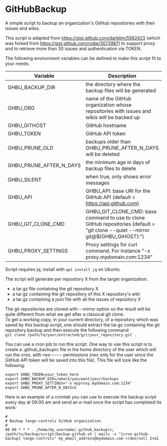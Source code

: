 # GitHubBackup
A simple script to backup an organization's GitHub repositories with their issues and wikis.

This script is adapted from https://gist.github.com/darktim/5582423 (which was forked from https://gist.github.com/rodw/3073987) to support proxy and to retrieve more than 30 issues and authentication via TOKEN.

The following environment variables can be defined to make this script fit to your needs:

| Variable                | Description                                                                                                                       | Default value                                  |
|-------------------------|-----------------------------------------------------------------------------------------------------------------------------------|------------------------------------------------|
| GHBU_BACKUP_DIR         | the directory where the backup files will be generated                                                                            |                                                |
| GHBU_ORG                | name of the GitHub organization whose repositories with issues and wikis will be backed up                                        | tango-controls                                 |
| GHBU_GITHOST            | GitHub hostname                                                                                                                   | github.com                                     |
| GHBU_TOKEN              | GitHub API token                                                                                                                  |                                                |
| GHBU_PRUNE_OLD          | backups older than GHBU_PRUNE_AFTER_N_DAYS will be deleted                                                                        | true                                           |
| GHBU_PRUNE_AFTER_N_DAYS | the minimum age in days of backup files to delete                                                                                 | 3 (days)                                       |
| GHBU_SILENT             | when true, only shows error messages                                                                                              | false                                          |
| GHBU_API                | GHBU_API: base URI for the GitHub API (default = https://api.github.com)                                                          | https://api.github.com                         |
| GHBU_GIT_CLONE_CMD      | GHBU_GIT_CLONE_CMD: base command to use to clone GitHub repositories (default = "git clone --quiet --mirror git@${GHBU_GIHOST}:") | git clone --quiet --mirror git@${GHBU_GIHOST}: |
| GHBU_PROXY_SETTINGS     | Proxy settings for curl command. For instance "-x proxy.mydomain.com:1234"                                                        | ""                                             |


Script requires jq; install with `apt install jq` on Ubuntu.

The script will generate per repository X from the target organization:
* a tar.gz file containing the git repository X
* a tar.gz containing the git repository of this X repository's wiki 
* a tar.gz containing a json file with all the issues of repository X

The git repositories are cloned with --mirror option so the result will be quite different from what we get after a classical git clone.<BR>
To get a working copy, in your current directory, of a repository which was saved by this backup script, one should extract the tar.gz containing the git repository backup and then execute the following command: <BR> `git clone /path/to/your/extracted/git/your_repository.git .`

You can use a cron job to run this script. One way to use this script is to create a .github_backuprc file in the home directory of the user which will run the cron, with rwx------ permissions (rwx only for the user since the GitHub API token will be saved into this file).
This file will look like the following:
```
export GHBU_TOKEN=your_token_here
export GHBU_BACKUP_DIR=/where/you/want/your/backups
export GHBU_PROXY_SETTINGS="-x myproxy.mydomain.com:1234"
export GHBU_PRUNE_AFTER_N_DAYS=5
```

Here is an example of a crontab you can use to execute the backup script every day at 09:00 am and send an e-mail once the script has completed its work:
```
#
# Backup tango-controls GitHub organization
#
00 09 * * * . /home/my_username/.github_backuprc; /path/to/backup/script/backup-github.sh | mailx -s "[cron-github-backup] tango-controls" my_email_address@mydomain.com >/dev/null 2>&1
```
